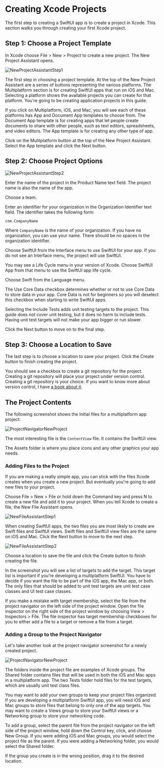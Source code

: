 # Creating Xcode Projects

The first step to creating a SwiftUI app is to create a project in Xcode. This section walks you through creating your first Xcode project.

## Step 1: Choose a Project Template

In Xcode choose File > New > Project to create a new project. The New Project Assistant opens.

![NewProjectAssistantStep1](images/CreateProjectStep1.png)

The first step in choosing a project template. At the top of the New Project Assistant are a series of buttons representing the various platforms. The Multiplatform section is for creating SwiftUI apps that run on iOS and Mac. Selecting a platform shows the available projects you can create for that platform. You're going to be creating application projects in this guide.

If you click on Multiplatform, iOS, and Mac, you will see each of these platforms has App and Document App templates to choose from. The Document App template is for creating apps that let people create documents to share with other people, such as text editors, spreadsheets, and video editors. The App template is for creating any other type of app.

Click on the Mulitplatform button at the top of the New Project Assistant. Select the App template and click the Next button.

## Step 2: Choose Project Options

![NewProjectAssistantStep2](images/CreateProjectStep2.png)

Enter the name of the project in the Product Name text field. The project name is also the name of the app.

Choose a team.

Enter an identifier for your organization in the Organization Identifier text field. The identifier takes the following form:

	com.CompanyName
	
Where `CompanyName` is the name of your organization. If you have no organization, you can use your name. There should be no spaces in the organization identifier.

Choose SwiftUI from the Interface menu to use SwiftUI for your app. If you do not see an Interface menu, the project will use SwiftUI.

You may see a Life Cycle menu in your version of Xcode. Choose SwiftUI App from that menu to use the SwiftUI app life cycle.

Choose Swift from the Language menu.

The Use Core Data checkbox determines whether or not to use Core Data to store data in your app. Core Data is not for beginners so you will deselect this checkbox when starting to write SwiftUI apps.

Selecting the Include Tests adds unit testing targets to the project. This guide does not cover unit testing, but it does no harm to include tests. Having unit test targets will not make your app bigger or run slower.

Click the Next button to move on to the final step.

## Step 3: Choose a Location to Save

The last step is to choose a location to save your project. Click the Create button to finish creating the project.

You should see a checkbox to create a git repository for the project. Creating a git repository will place your project under version control. Creating a git repository is your choice. If you want to know more about version control, I have [a book about it](https://www.swiftdevjournal.com/version-control-book/).

## The Project Contents

The following screenshot shows the initial files for a multiplatform app project:

![ProjectNavigatorNewProject](images/ProjectNavigatorAtStart.png)

The most interesting file is the `ContentView` file. It contains the SwiftUI view.

The Assets folder is where you place icons and any other graphics your app needs.

### Adding Files to the Project

If you are making a really simple app, you can stick with the files Xcode creates when you create a new project. But  eventually you're going to add new files to your project.

Choose File > New > File or hold down the Command key and press N to create a new file and add it to your project. When you tell Xcode to create a file, the New File Assistant opens.

![NewFileAssistantStep1](images/CreateFileStep1.png)

When creating SwiftUI apps, the two files you are most likely to create are Swift files and SwiftUI views. Swift files and SwiftUI view files are the same on iOS and Mac. Click the Next button to move to the next step.

![NewFileAssistantStep2](images/CreateFileStep2.png)

Choose a location to save the file and click the Create button to finish creating the file.

In the screenshot you will see a list of targets to add the target. This target list is important if you're developing a multiplatform SwiftUI. You have to decide if you want the file to be part of the iOS app, the Mac app, or both. The only files that should be added to unit test targets are unit test case classes and UI test case classes.

If you make a mistake with target membership, select the file from the project navigator on the left side of the project window. Open the file inspector on the right side of the project window by choosing View > Inspectors > File. The file inspector has target membership checkboxes for you to either add a file to a target or remove a file from a target.

### Adding a Group to the Project Navigator

Let's take another look at the project navigator screenshot for a newly created project.

![ProjectNavigatorNewProject](images/ProjectNavigatorAtStart.png)

The folders inside the project file are examples of Xcode groups. The Shared folder contains files that will be used in both the iOS and Mac apps in a multiplatform app. The two Tests folder hold files for the test targets, which are usually unit test class files.

You may want to add your own groups to keep your project files organized. If you are developing a multiplatform SwiftUI app, you will need iOS and Mac groups to store files that belong to only one of the app targets. You may want to create a Views group to store your SwiftUI views or a Networking group to store your networking code. 

To add a group, select the parent file from the project navigator on the left side of the project window, hold down the Control key, click, and choose New Group. If you were adding iOS and Mac groups, you would select the project file as the parent. If you were adding a Networking folder, you would select the Shared folder.

If the group you create is in the wrong position, drag it to the desired location.
